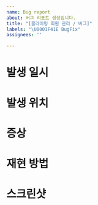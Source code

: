```yaml
---
name: Bug report
about: 버그 리포트 생성입니다.
title: "[클라이밍 회원 관리 / 버그]"
labels: "\U0001F41E BugFix"
assignees: ''

---
```


# 발생 일시

# 발생 위치

# 증상

# 재현 방법

# 스크린샷
